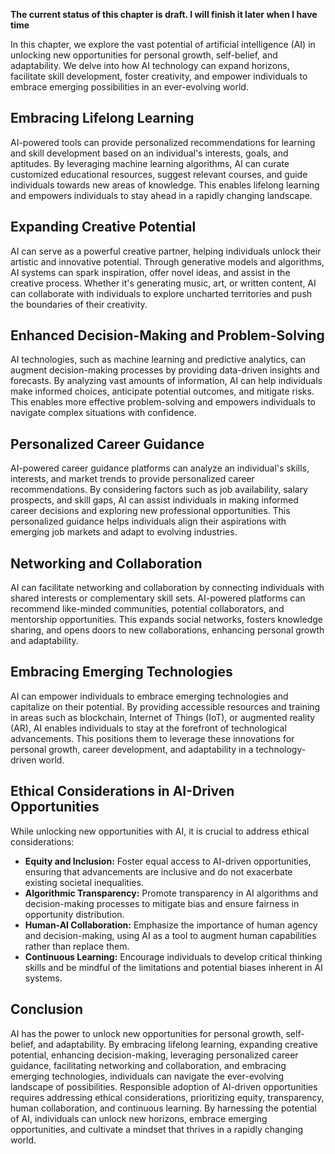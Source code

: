 **The current status of this chapter is draft. I will finish it later when I have time**

In this chapter, we explore the vast potential of artificial intelligence (AI) in unlocking new opportunities for personal growth, self-belief, and adaptability. We delve into how AI technology can expand horizons, facilitate skill development, foster creativity, and empower individuals to embrace emerging possibilities in an ever-evolving world.

Embracing Lifelong Learning
---------------------------

AI-powered tools can provide personalized recommendations for learning and skill development based on an individual's interests, goals, and aptitudes. By leveraging machine learning algorithms, AI can curate customized educational resources, suggest relevant courses, and guide individuals towards new areas of knowledge. This enables lifelong learning and empowers individuals to stay ahead in a rapidly changing landscape.

Expanding Creative Potential
----------------------------

AI can serve as a powerful creative partner, helping individuals unlock their artistic and innovative potential. Through generative models and algorithms, AI systems can spark inspiration, offer novel ideas, and assist in the creative process. Whether it's generating music, art, or written content, AI can collaborate with individuals to explore uncharted territories and push the boundaries of their creativity.

Enhanced Decision-Making and Problem-Solving
--------------------------------------------

AI technologies, such as machine learning and predictive analytics, can augment decision-making processes by providing data-driven insights and forecasts. By analyzing vast amounts of information, AI can help individuals make informed choices, anticipate potential outcomes, and mitigate risks. This enables more effective problem-solving and empowers individuals to navigate complex situations with confidence.

Personalized Career Guidance
----------------------------

AI-powered career guidance platforms can analyze an individual's skills, interests, and market trends to provide personalized career recommendations. By considering factors such as job availability, salary prospects, and skill gaps, AI can assist individuals in making informed career decisions and exploring new professional opportunities. This personalized guidance helps individuals align their aspirations with emerging job markets and adapt to evolving industries.

Networking and Collaboration
----------------------------

AI can facilitate networking and collaboration by connecting individuals with shared interests or complementary skill sets. AI-powered platforms can recommend like-minded communities, potential collaborators, and mentorship opportunities. This expands social networks, fosters knowledge sharing, and opens doors to new collaborations, enhancing personal growth and adaptability.

Embracing Emerging Technologies
-------------------------------

AI can empower individuals to embrace emerging technologies and capitalize on their potential. By providing accessible resources and training in areas such as blockchain, Internet of Things (IoT), or augmented reality (AR), AI enables individuals to stay at the forefront of technological advancements. This positions them to leverage these innovations for personal growth, career development, and adaptability in a technology-driven world.

Ethical Considerations in AI-Driven Opportunities
-------------------------------------------------

While unlocking new opportunities with AI, it is crucial to address ethical considerations:

* **Equity and Inclusion:** Foster equal access to AI-driven opportunities, ensuring that advancements are inclusive and do not exacerbate existing societal inequalities.
* **Algorithmic Transparency:** Promote transparency in AI algorithms and decision-making processes to mitigate bias and ensure fairness in opportunity distribution.
* **Human-AI Collaboration:** Emphasize the importance of human agency and decision-making, using AI as a tool to augment human capabilities rather than replace them.
* **Continuous Learning:** Encourage individuals to develop critical thinking skills and be mindful of the limitations and potential biases inherent in AI systems.

Conclusion
----------

AI has the power to unlock new opportunities for personal growth, self-belief, and adaptability. By embracing lifelong learning, expanding creative potential, enhancing decision-making, leveraging personalized career guidance, facilitating networking and collaboration, and embracing emerging technologies, individuals can navigate the ever-evolving landscape of possibilities. Responsible adoption of AI-driven opportunities requires addressing ethical considerations, prioritizing equity, transparency, human collaboration, and continuous learning. By harnessing the potential of AI, individuals can unlock new horizons, embrace emerging opportunities, and cultivate a mindset that thrives in a rapidly changing world.
